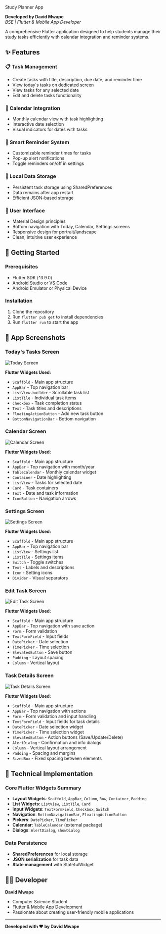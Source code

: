 Study Planner App

**Developed by David Mwape**  
*BSE | Flutter & Mobile App Developer*

A comprehensive Flutter application designed to help students manage their study tasks efficiently with calendar integration and reminder systems.

## ✨ Features

### 📋 Task Management
- Create tasks with title, description, due date, and reminder time
- View today's tasks on dedicated screen
- View tasks for any selected date
- Edit and delete tasks functionality

### 📅 Calendar Integration
- Monthly calendar view with task highlighting
- Interactive date selection
- Visual indicators for dates with tasks

### 🔔 Smart Reminder System
- Customizable reminder times for tasks
- Pop-up alert notifications
- Toggle reminders on/off in settings

### 💾 Local Data Storage
- Persistent task storage using SharedPreferences
- Data remains after app restart
- Efficient JSON-based storage

### 🎨 User Interface
- Material Design principles
- Bottom navigation with Today, Calendar, Settings screens
- Responsive design for portrait/landscape
- Clean, intuitive user experience

## 🚀 Getting Started

### Prerequisites
- Flutter SDK (^3.9.0)
- Android Studio or VS Code
- Android Emulator or Physical Device

### Installation
1. Clone the repository
2. Run `flutter pub get` to install dependencies
3. Run `flutter run` to start the app

## 📱 App Screenshots

### Today's Tasks Screen
![Today Screen](screenshots/today_screen.png)

**Flutter Widgets Used:**
- `Scaffold` - Main app structure
- `AppBar` - Top navigation bar
- `ListView.builder` - Scrollable task list
- `ListTile` - Individual task items
- `Checkbox` - Task completion status
- `Text` - Task titles and descriptions
- `FloatingActionButton` - Add new task button
- `BottomNavigationBar` - Bottom navigation

### Calendar Screen
![Calendar Screen](screenshots/calendar_screen.png)

**Flutter Widgets Used:**
- `Scaffold` - Main app structure
- `AppBar` - Top navigation with month/year
- `TableCalendar` - Monthly calendar widget
- `Container` - Date highlighting
- `ListView` - Tasks for selected date
- `Card` - Task containers
- `Text` - Date and task information
- `IconButton` - Navigation arrows

### Settings Screen
![Settings Screen](screenshots/settings_screen.png)

**Flutter Widgets Used:**
- `Scaffold` - Main app structure
- `AppBar` - Top navigation bar
- `ListView` - Settings list
- `ListTile` - Settings items
- `Switch` - Toggle switches
- `Text` - Labels and descriptions
- `Icon` - Setting icons
- `Divider` - Visual separators

### Edit Task Screen
![Edit Task Screen](screenshots/editTask_screen.png)

**Flutter Widgets Used:**
- `Scaffold` - Main app structure
- `AppBar` - Top navigation with save action
- `Form` - Form validation
- `TextFormField` - Input fields
- `DatePicker` - Date selection
- `TimePicker` - Time selection
- `ElevatedButton` - Save button
- `Padding` - Layout spacing
- `Column` - Vertical layout

### Task Details Screen
![Task Details Screen](screenshots/editTask_screen.png)

**Flutter Widgets Used:**
- `Scaffold` - Main app structure
- `AppBar` - Top navigation with actions
- `Form` - Form validation and input handling
- `TextFormField` - Input fields for task details
- `DatePicker` - Date selection widget
- `TimePicker` - Time selection widget
- `ElevatedButton` - Action buttons (Save/Update/Delete)
- `AlertDialog` - Confirmation and info dialogs
- `Column` - Vertical layout arrangement
- `Padding` - Spacing and margins
- `SizedBox` - Fixed spacing between elements

## 🎯 Technical Implementation

### Core Flutter Widgets Summary
- **Layout Widgets**: `Scaffold`, `AppBar`, `Column`, `Row`, `Container`, `Padding`
- **List Widgets**: `ListView`, `ListTile`, `Card`
- **Input Widgets**: `TextFormField`, `Checkbox`, `Switch`
- **Navigation**: `BottomNavigationBar`, `FloatingActionButton`
- **Pickers**: `DatePicker`, `TimePicker`
- **Calendar**: `TableCalendar` (external package)
- **Dialogs**: `AlertDialog`, `showDialog`

### Data Persistence
- **SharedPreferences** for local storage
- **JSON serialization** for task data
- **State management** with StatefulWidget

## 👨‍💻 Developer

**David Mwape**
- Computer Science Student
- Flutter & Mobile App Development
- Passionate about creating user-friendly mobile applications

---
**Developed with ❤️ by David Mwape**
